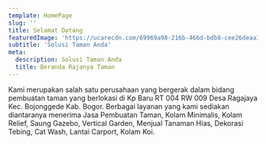 ```yaml
---
template: HomePage
slug: ''
title: Selamat Datang
featuredImage: 'https://ucarecdn.com/69969a98-216b-466d-bdb8-cee26deaa3e2/'
subtitle: 'Solusi Taman Anda'
meta:
  description: Solusi Taman Anda
  title: Beranda Rajanya Taman
---
```


Kami merupakan salah satu perusahaan yang bergerak dalam bidang pembuatan taman yang berlokasi di Kp Baru RT 004 RW 009 Desa Ragajaya Kec. Bojonggede Kab. Bogor. Berbagai layanan yang kami sediakan diantaranya menerima Jasa Pembuatan Taman, Kolam Minimalis, Kolam Relief, Saung Gazebo, Vertical Garden, Menjual Tanaman Hias, Dekorasi Tebing, Cat Wash, Lantai Carport, Kolam Koi.

